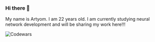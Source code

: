 ### Hi there 👋
My name is Artyom. I am 22 years old. I am currently studying neural network development and will be sharing my work here!!!

![Codewars](https://github.r2v.ch/codewars?user=BigRussianBe_r&stroke=%23BB432C)

<!--
**ArtyomIT/ArtyomIT** is a ✨ _special_ ✨ repository because its `README.md` (this file) appears on your GitHub profile.

Here are some ideas to get you started:

- 🔭 I’m currently working on ...
- 🌱 I’m currently learning ...
- 👯 I’m looking to collaborate on ...
- 🤔 I’m looking for help with ...
- 💬 Ask me about ...
- 📫 How to reach me: ...
- 😄 Pronouns: ...
- ⚡ Fun fact: ...
-->
